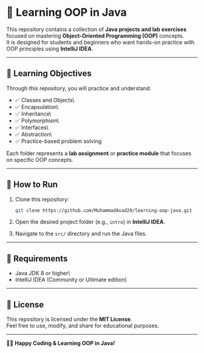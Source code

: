 # 📘 Learning OOP in Java

This repository contains a collection of **Java projects and lab
exercises** focused on mastering **Object-Oriented Programming (OOP)**
concepts.\
It is designed for students and beginners who want hands-on practice
with OOP principles using **IntelliJ IDEA**.

------------------------------------------------------------------------

## 🎯 Learning Objectives

Through this repository, you will practice and understand:

-   ✅ Classes and Objects\
-   ✅ Encapsulation\
-   ✅ Inheritance\
-   ✅ Polymorphism\
-   ✅ Interfaces\
-   ✅ Abstraction\
-   ✅ Practice-based problem solving

Each folder represents a **lab assignment** or **practice module** that
focuses on specific OOP concepts.

------------------------------------------------------------------------

## 🚀 How to Run

1.  Clone this repository:

    ``` bash
    git clone https://github.com/MuhammadAsad29/learning-oop-java.git
    ```

2.  Open the desired project folder (e.g., `intro`) in **IntelliJ
    IDEA**.

3.  Navigate to the `src/` directory and run the Java files.

------------------------------------------------------------------------

## 📌 Requirements

-   Java JDK 8 or higher\
-   IntelliJ IDEA (Community or Ultimate edition)

------------------------------------------------------------------------

## 📜 License

This repository is licensed under the **MIT License**.\
Feel free to use, modify, and share for educational purposes.

------------------------------------------------------------------------

👨‍💻 **Happy Coding & Learning OOP in Java!**
